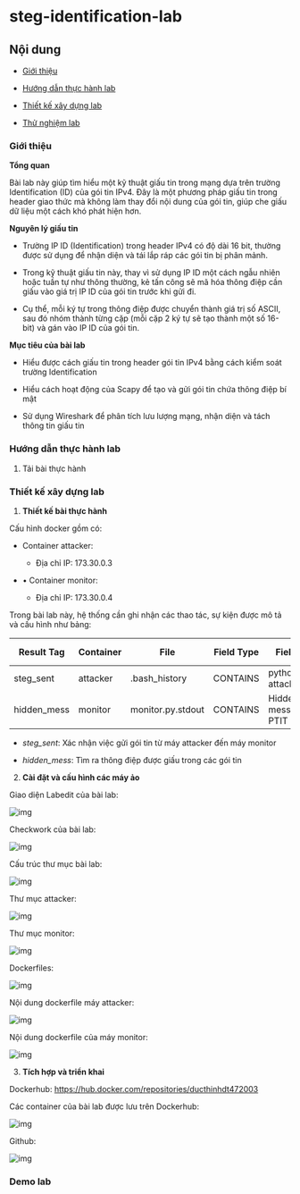 # steg-identification-lab

## Nội dung

- [Giới thiệu]()

- [Hướng dẫn thực hành lab]()

- [Thiết kế xây dựng lab]()

- [Thử nghiệm lab]()

### Giới thiệu

**Tổng quan**

Bài lab này giúp tìm hiểu một kỹ thuật giấu tin trong mạng dựa trên trường Identification (ID) của gói tin IPv4. Đây là một phương pháp giấu tin trong header giao thức mà không làm thay đổi nội dung của gói tin, giúp che giấu dữ liệu một cách khó phát hiện hơn.

**Nguyên lý giấu tin**

- Trường IP ID (Identification) trong header IPv4 có độ dài 16 bit, thường được sử dụng để nhận diện và tái lắp ráp các gói tin bị phân mảnh. 

- Trong kỹ thuật giấu tin này, thay vì sử dụng IP ID một cách ngẫu nhiên hoặc tuần tự như thông thường, kẻ tấn công sẽ mã hóa thông điệp cần giấu vào giá trị IP ID của gói tin trước khi gửi đi.

- Cụ thể, mỗi ký tự trong thông điệp được chuyển thành giá trị số ASCII, sau đó nhóm thành từng cặp (mỗi cặp 2 ký tự sẽ tạo thành một số 16-bit) và gán vào IP ID của gói tin. 

**Mục tiêu của bài lab**

- Hiểu được cách giấu tin trong header gói tin IPv4 bằng cách kiểm soát trường Identification

- Hiểu cách hoạt động của Scapy để tạo và gửi gói tin chứa thông điệp bí mật

- Sử dụng Wireshark để phân tích lưu lượng mạng, nhận diện và tách thông tin giấu tin

### Hướng dẫn thực hành lab

1. Tải bài thực hành

### Thiết kế xây dựng lab

1. **Thiết kế bài thực hành**

Cấu hình docker gồm có:

- Container attacker: 

    - Địa chỉ IP: 173.30.0.3

- •	Container monitor: 

    - Địa chỉ IP: 173.30.0.4

Trong bài lab này, hệ thống cần ghi nhận các thao tác, sự kiện được mô tả và cấu hình như bảng:

| Result Tag  | Container | File              | Field Type | Field ID             | Timestamp Type |
|-------------|-----------|-------------------|------------|----------------------|----------------|
| steg_sent   | attacker  | .bash_history     | CONTAINS   | python3 attacker.py  | File           |
| hidden_mess | monitor   | monitor.py.stdout | CONTAINS   | Hidden message: PTIT | File           |

- *steg_sent*: Xác nhận việc gửi gói tin từ máy attacker đến máy monitor

- *hidden_mess*: Tìm ra thông điệp được giấu trong các gói tin  

2. **Cài đặt và cấu hình các máy ảo**

Giao diện Labedit của bài lab: 

![img](https://github.com/DucThinh47/steg-identification-lab/blob/main/images/image.png?raw=true)

Checkwork của bài lab: 

![img](https://github.com/DucThinh47/steg-identification-lab/blob/main/images/image1.png?raw=true)

Cấu trúc thư mục bài lab: 

![img](https://github.com/DucThinh47/steg-identification-lab/blob/main/images/image2.png?raw=true)

Thư mục attacker: 

![img](https://github.com/DucThinh47/steg-identification-lab/blob/main/images/image3.png?raw=true)

Thư mục monitor: 

![img](https://github.com/DucThinh47/steg-identification-lab/blob/main/images/image4.png?raw=true)

Dockerfiles:

![img](https://github.com/DucThinh47/steg-identification-lab/blob/main/images/image5.png?raw=true)

Nội dung dockerfile máy attacker: 

![img](https://github.com/DucThinh47/steg-identification-lab/blob/main/images/image6.png?raw=true)

Nội dung dockerfile của máy monitor: 

![img](https://github.com/DucThinh47/steg-identification-lab/blob/main/images/image7.png?raw=true)

3. **Tích hợp và triển khai**

Dockerhub: https://hub.docker.com/repositories/ducthinhdt472003

Các container của bài lab được lưu trên Dockerhub:

![img](https://github.com/DucThinh47/steg-identification-lab/blob/main/images/image8.png?raw=true)

Github: 

![img](9)

### Demo lab

